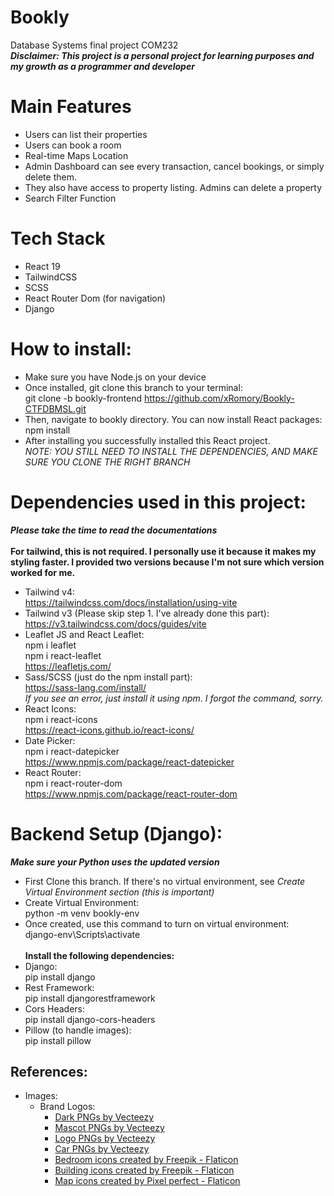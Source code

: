 # Bookly
Database Systems final project COM232 <br>
***Disclaimer: This project is a personal project for learning purposes and my growth as a programmer and developer*** <br>

# Main Features
- Users can list their properties
- Users can book a room
- Real-time Maps Location
- Admin Dashboard can see every transaction, cancel bookings, or simply delete them.
- They also have access to property listing. Admins can delete a property
- Search Filter Function

# Tech Stack
- React 19
- TailwindCSS
- SCSS
- React Router Dom (for navigation)
- Django

# How to install:
- Make sure you have Node.js on your device
- Once installed, git clone this branch to your terminal: <br> git clone -b bookly-frontend https://github.com/xRomory/Bookly-CTFDBMSL.git
- Then, navigate to bookly directory. You can now install React packages: <br> npm install
- After installing you successfully installed this React project. <br> *NOTE: YOU STILL NEED TO INSTALL THE DEPENDENCIES, AND MAKE SURE YOU CLONE THE RIGHT BRANCH* <br>

# Dependencies used in this project:
***Please take the time to read the documentations*** <br><br> **For tailwind, this is not required. I personally use it because it makes my styling faster. I provided two versions because I'm not sure which version worked for me.**
- Tailwind v4: <br> https://tailwindcss.com/docs/installation/using-vite
- Tailwind v3 (Please skip step 1. I've already done this part): <br> https://v3.tailwindcss.com/docs/guides/vite
- Leaflet JS and React Leaflet: <br> npm i leaflet <br> npm i react-leaflet <br> https://leafletjs.com/
- Sass/SCSS (just do the npm install part): <br> https://sass-lang.com/install/ <br> *If you see an error, just install it using npm. I forgot the command, sorry.*
- React Icons: <br> npm i react-icons <br> https://react-icons.github.io/react-icons/
- Date Picker: <br> npm i react-datepicker <br> https://www.npmjs.com/package/react-datepicker
- React Router: <br> npm i react-router-dom <br> https://www.npmjs.com/package/react-router-dom

# Backend Setup (Django):
***Make sure your Python uses the updated version***
- First Clone this branch. If there's no virtual environment, see *Create Virtual Environment section (this is important)*
- Create Virtual Environment: <br> python -m venv bookly-env
- Once created, use this command to turn on virtual environment: <br> django-env\Scripts\activate <br><br>
**Install the following dependencies:**
- Django: <br> pip install django
- Rest Framework: <br> pip install djangorestframework
- Cors Headers: <br> pip install django-cors-headers
- Pillow (to handle images): <br> pip install pillow

## References:
- Images:
  - Brand Logos:
    - <a href="https://www.vecteezy.com/free-png/dark">Dark PNGs by Vecteezy</a>
    - <a href="https://www.vecteezy.com/free-png/mascot">Mascot PNGs by Vecteezy</a>
    - <a href="https://www.vecteezy.com/free-png/logo">Logo PNGs by Vecteezy</a>
    - <a href="https://www.vecteezy.com/free-png/car">Car PNGs by Vecteezy</a>
    - <a href="https://www.flaticon.com/free-icons/bedroom" title="bedroom icons">Bedroom icons created by Freepik - Flaticon</a>
    - <a href="https://www.flaticon.com/free-icons/building" title="building icons">Building icons created by Freepik - Flaticon</a>
    - <a href="https://www.flaticon.com/free-icons/map" title="map icons">Map icons created by Pixel perfect - Flaticon</a>
